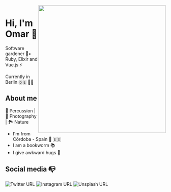 <img align="right" width="400" height="400" src="https://i.gifer.com/BmF.gif">


# Hi, I'm Omar 🎎

Software gardener 🎋• Ruby, Elixir and Vue.js ⚡

Currently in Berlin 🇩🇪 :man_technologist:

## About me 

🥁  Percussion | 📸  Photography | 🏞️  Nature

-  I'm from Córdoba - Spain 🕌 🇪🇸
-  I am a bookworm 📚
-  I give awkward hugs 🤗

## Social media :mailbox_with_no_mail:

![Twitter URL](https://img.shields.io/twitter/url?color=coral&label=follow%20me&logo=twitter&logoColor=coral&style=for-the-badge&url=https%3A%2F%2Ftwitter.com%2Fokubico)
![Instagram URL](https://img.shields.io/twitter/url?color=coral&label=instagram&logo=instagram&logoColor=coral&style=for-the-badge&url=https%3A%2F%2Fwww.instagram.com%2Fomar.sotillo%2F)
![Unsplash URL](https://img.shields.io/twitter/url?color=coral&label=unsplash&logo=unsplash&logoColor=coral&style=for-the-badge&url=https%3A%2F%2Funsplash.com%2F%40omarsotillo)
